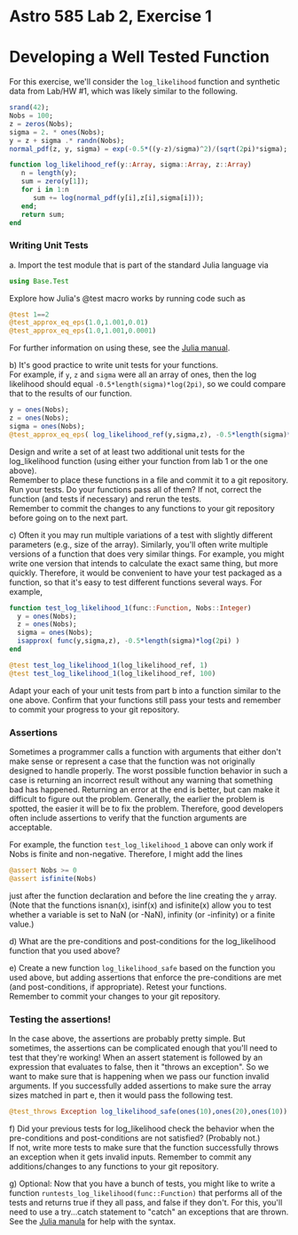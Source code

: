 # Astro 585 Lab 2, Exercise 1

# Developing a Well Tested Function

For this exercise, we'll consider the `log_likelihood` function and synthetic data from Lab/HW #1, which was likely similar to the following. 
```julia
srand(42);
Nobs = 100;
z = zeros(Nobs);
sigma = 2. * ones(Nobs);
y = z + sigma .* randn(Nobs);
normal_pdf(z, y, sigma) = exp(-0.5*((y-z)/sigma)^2)/(sqrt(2pi)*sigma);

function log_likelihood_ref(y::Array, sigma::Array, z::Array)
   n = length(y); 
   sum = zero(y[1]); 
   for i in 1:n 
      sum += log(normal_pdf(y[i],z[i],sigma[i])); 
   end; 
   return sum; 
end
```

### Writing Unit Tests

a.  Import the test module that is part of the standard Julia language via 
```julia
using Base.Test
```
Explore how Julia's @test macro works by running code such as
```julia
@test 1==2
@test_approx_eq_eps(1.0,1.001,0.01)
@test_approx_eq_eps(1.0,1.001,0.0001)
```
For further information on using these, see the [Julia manual](http://julia.readthedocs.org/en/release-0.3/stdlib/test/).

b) It's good practice to write unit tests for your functions.  
For example, if `y`, `z` and `sigma` were all an array of ones, then the log likelihood should equal `-0.5*length(sigma)*log(2pi)`, so we could compare that to the results of our function.   
```julia
y = ones(Nobs); 
z = ones(Nobs); 
sigma = ones(Nobs);
@test_approx_eq_eps( log_likelihood_ref(y,sigma,z), -0.5*length(sigma)*log(2pi), 0.0001 )
```

Design and write a set of at least two additional unit tests for the log_likelihood function (using either your function from lab 1 or the one above).  
Remember to place these functions in a file and commit it to a git repository.  
Run your tests.  Do your functions pass all of them?  If not, correct the function (and tests if necessary) and rerun the tests.  
Remember to commit the changes to any functions to your git repository before going on to the next part. 

c)  Often it you may run multiple variations of a test with slightly different parameters (e.g., size of the array).  Similarly, you'll often write multiple versions of a function that does very similar things.  For example, you might write one version that intends to calculate the exact same thing, but more quickly.  Therefore, it would be convenient to have your test packaged as a function, so that it's easy to test different functions several ways.  For example,
```julia
function test_log_likelihood_1(func::Function, Nobs::Integer)
  y = ones(Nobs); 
  z = ones(Nobs); 
  sigma = ones(Nobs);
  isapprox( func(y,sigma,z), -0.5*length(sigma)*log(2pi) )
end

@test test_log_likelihood_1(log_likelihood_ref, 1)
@test test_log_likelihood_1(log_likelihood_ref, 100)
```
Adapt your each of your unit tests from part b into a function similar to the one above.
Confirm that your functions still pass your tests and remember to commit your progress to your git repository.

### Assertions

Sometimes a programmer calls a function with arguments that either don't make sense or represent a case that the function was not originally designed to handle properly. The worst possible function behavior in such a case is returning an incorrect result without any warning that something bad has happened. Returning an error at the end is better, but can make it difficult to figure out the problem. Generally, the earlier the problem is spotted, the easier it will be to fix the problem. Therefore, good developers often include assertions to verify that the function arguments are acceptable.  

For example, the function `test_log_likelihood_1` above can only work if Nobs is finite and non-negative.  Therefore, I might add the lines
```julia
@assert Nobs >= 0 
@assert isfinite(Nobs)
```
just after the function declaration and before the line creating the `y` array. 
(Note that the functions isnan(x), isinf(x) and isfinite(x) allow you to test whether a variable is set to NaN (or -NaN), infinity (or -infinity) or a finite value.) 

d) What are the pre-conditions and post-conditions for the log_likelihood function that you used above? 


e) Create a new function `log_likelihood_safe` based on the function you used above, but adding assertions that enforce the pre-conditions are met (and post-conditions, if appropriate).  Retest your functions.  
Remember to commit your changes to your git repository.


### Testing the assertions!
In the case above, the assertions are probably pretty simple.  But sometimes, the assertions can be complicated enough that you'll need to test that they're working!  When an assert statement is followed by an expression that evaluates to false, then it "throws an exception".  So we want to make sure that is happening when we pass our function invalid arguments.  If you successfully added assertions to make sure the array sizes matched in part e, then it would pass the following test.
```julia
@test_throws Exception log_likelihood_safe(ones(10),ones(20),ones(10))
```

f) Did your previous tests for log_likelihood check the behavior when the pre-conditions and post-conditions are not satisfied?  (Probably not.)  
If not, write more tests to make sure that the function successfully throws an exception when it gets invalid inputs.
Remember to commit any additions/changes to any functions to your git repository. 

g) Optional: Now that you have a bunch of tests, you might like to write a function `runtests_log_likelihood(func::Function)` that performs all of the tests and returns true if they all pass, and false if they don't.  For this, you'll need to use a try...catch statement to "catch" an exceptions that are thrown.  See the [Julia manula](http://julia.readthedocs.org/en/release-0.3/manual/control-flow/#the-try-catch-statement) for help with the syntax.

